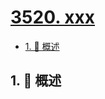 # [3520. xxx](https://github.com/Tdahuyou/TNotes.leetcode/tree/main/notes/3520.%20xxx)

<!-- region:toc -->

- [1. 📝 概述](#1--概述)

<!-- endregion:toc -->

## 1. 📝 概述
